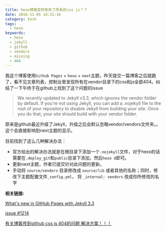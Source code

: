 ```yaml
---
title: hexo博客突然丢失了所有的css js？？
date: 2016-11-05 14:31:16
category: tech
tags:
  - hexo
keywords:
  - hexo
  - jekyll
  - github
  - vendors
  - missing
  - 404
---
```


我这个博客使用`Github Pages` + `hexo` + `next`主题，昨天提交一篇博客之后就跪了，看不见文章列表，控制台里发现所有在vendor目录下的css和js全部404。纠结了一下午终于在github上找到了这个问题的issue

>We recently updated to Jekyll v3.3, which ignores the vendor folder by default. If you're not using Jekyll, you can add a .nojekyll file to the root of your repository to disable Jekyll from building your site. Once you do that, your site should build with your vendor folder.

原来是github最近升级了Jekyll，升级之后会默认忽略vendor/vendors文件夹。。这个会直接影响到next主题的显示。

<!-- more -->

目前找到了这么几种解决办法：
* 官方给出的解决办法就是在根目录下添加一个`.nojekyll`文件，对于hexo的话需要在`.deploy_git`和`public`目录下添加，然后`hexo d`即可。
* 更新next主题，作者已提交针对此问题的更新。
* 手动将 `source/vendors` 目录修改成 `source/lib` 或者其他的名称；同时，修改下主题配置文件`_config.yml`， 将 `_internal: vendors` 改成你所修改的名字

__相关链接:__

[What's new in GitHub Pages with Jekyll 3.3](https://github.com/blog/2277-what-s-new-in-github-pages-with-jekyll-3-3)

[issue #1214](https://github.com/iissnan/hexo-theme-next/issues/1214)

[有关博客传到github css js 404的问题 解决方案！！！](https://github.com/iissnan/hexo-theme-next/issues/1220)
